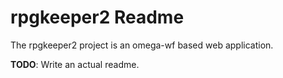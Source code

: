 # rpgkeeper2 Readme

The rpgkeeper2 project is an omega-wf based web application.

**TODO**: Write an actual readme.